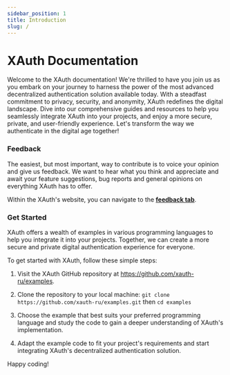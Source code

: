 ```yaml
---
sidebar_position: 1
title: Introduction
slug: /
---
```


# XAuth Documentation

Welcome to the XAuth documentation! We're thrilled to have you join us as you embark on your journey to harness the power of the most advanced decentralized authentication solution available today. With a steadfast commitment to privacy, security, and anonymity, XAuth redefines the digital landscape. Dive into our comprehensive guides and resources to help you seamlessly integrate XAuth into your projects, and enjoy a more secure, private, and user-friendly experience. Let's transform the way we authenticate in the digital age together!

### Feedback

The easiest, but most important, way to contribute is to voice your opinion and give us feedback.
We want to hear what you think and appreciate and await your feature suggestions, bug reports and general opinions on everything XAuth has to offer.

Within the XAuth's website, you can navigate to the [**feedback tab**](https://xauthr.ru/feedback).

### Get Started

XAuth offers a wealth of examples in various programming languages to help you integrate it into your projects. Together, we can create a more secure and private digital authentication experience for everyone.

To get started with XAuth, follow these simple steps:

1. Visit the XAuth GitHub repository at https://github.com/xauth-ru/examples.

2. Clone the repository to your local machine:
   `git clone https://github.com/xauth-ru/examples.git` then `cd examples`

3. Choose the example that best suits your preferred programming language and study the code to gain a deeper understanding of XAuth's implementation.

4. Adapt the example code to fit your project's requirements and start integrating XAuth's decentralized authentication solution.

Happy coding!



